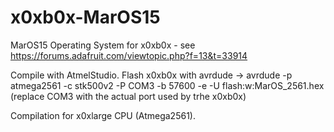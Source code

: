 # x0xb0x-MarOS15
MarOS15 Operating System for x0xb0x - see https://forums.adafruit.com/viewtopic.php?f=13&t=33914

Compile with AtmelStudio.
Flash x0xb0x with avrdude -> avrdude -p atmega2561 -c stk500v2 -P COM3 -b 57600 -e -U flash:w:MarOS_2561.hex
(replace COM3 with the actual port used by trhe x0xb0x)

Compilation for x0xlarge CPU (Atmega2561).
